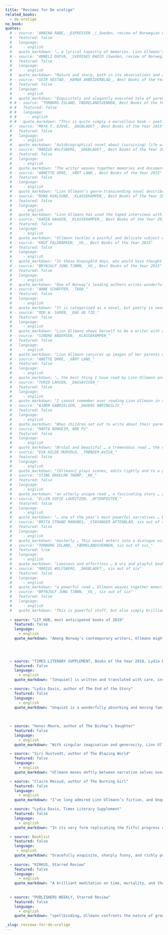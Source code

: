```yaml
---
title: "Reviews for De urolige"
related_books:
  - de-urolige
no_book:
quotes:
  # - source: "ANNINA RABE, _EXPRESSEN _(_Sweden, review of Norwegian edition_)"
  #   featured: false
  #   language:
  #     - english
  #   quote_markdown: "… a lyrical tapestry of memories. Linn Ullmann’s book is, despite the pain, both a declaration of love and a literary masterpiece."
  # - source: "ANNELI DUFVA, _SVERIGES RADIO (Sweden, review of Norwegian edition)_"
  #   featured: false
  #   language:
  #     - english
  #   quote_markdown: "Mature and sharp, both in its observations and as literature … This is absolutely her best book … There is so much love in it and enormous respect for each individual’s battle with their own life."
  # - source: "GEIR VESTAD, _HAMAR ARBEIDERBLAD_, Best Books of the Year 2015"
  #   featured: false
  #   language:
  #     - english
  #   quote_markdown: "Exquisitely and elegantly executed tale of parents and children, with shades of the autobiographical."
  # # - source: "TORBORG IGLAND, FÆDRELANDSVENNEN, Best Books of the Year 2015"
  # #   featured: false
  # #   language:
  # #     - english
  # #   quote_markdown: "This is quite simply a marvellous book – poetic, wry, playful and completely lacking in pretension."
  # - source: "MAYA T. DJUVE, _DAGBLADET_, Best Books of the Year 2015"
  #   featured: false
  #   language:
  #     - english
  #   quote_markdown: "Autobiographical novel about (surviving) life with a couple of celebrated artistic parents. Ullmann has never been better. Here she is by turns vulnerable, witty, poetic, pensive, brutal and tender. A moving and infinitely subtle piece of storytelling."
  # - source: "MARIUS WULFSBERG, _DAGBLADET_, Best Books of the Year 2015"
  #   featured: false
  #   language:
  #     - english
  #   quote_markdown: "The writer weaves together memories and documentary material with an exquisite lightness of touch in this moving and intimate novel about her famous parents. The descriptions of the elderly Ingmar Bergmann in particular are entertaining and touching."
  # - source: "ANNETTE ORRE, _VÅRT LAND_, Best Books of the Year 2015"
  #   featured: false
  #   language:
  #     - english
  #   quote_markdown: "Linn Ullmann’s genre-transcending novel describes the experience of growing up with two of Scandinavia’s greatest artists as one’s parents. It is beautiful, funny, extremely well-written and impossible to put down."
  # - source: "RUNA KVALSUND, _KLASSEKAMPEN_, Best Books of the Year 2015"
  #   featured: false
  #   language:
  #     - english
  #   quote_markdown: "Linn Ullmann has used the taped interviews with her father, by then very close to death, as an effective outset for a novel about a childhood and a small, splintered family of individuals marked by disquiet."
  # - source: "KARIN HAUGEN, _KLASSEKAMPEN_, Best Books of the Year 2015"
  #   featured: false
  #   language:
  #     - english
  #   quote_markdown: "Ullmann tackles a painful and delicate subject with great precision. The language and the rhythm of this book are so fine that you will want to stay immersed in it for as long as you can."
  # - source: "KNUT FALDBAKKEN, _VG_, Best Books of the Year 2015"
  #   featured: false
  #   language:
  #     - english
  #   quote_markdown: "In these Knausgård days, who would have thought it possible for anyone to write such a perceptive, wise and objective, but at the same time tender and heart-felt story of growing up with parents like Liv Ullmann and Ingmar Bergman? And yet that is what Linn Ullmann has done in this impressive and highly readable book."
  # - source: "BRYNJULF JUNG TJØNN, _VG_, Best Books of the Year 2015"
  #   featured: false
  #   language:
  #     - english
  #   quote_markdown: "One of Norway’s leading authors writes wonderfully, almost magically, about her famous parents and her own upbringing."
  # - source: "ANNE SCHÄFFER, _TARA_"
  #   featured: false
  #   language:
  #     - english
  #   quote_markdown: "It is categorised as a novel, but poetry is never far away in this endeavour not to forget two ever-playful parents and a child who was always too grown-up. Linn Ullmann’s _De urolige_ is perhaps mainly a book about the creative process, about literature and art. A wonderful book!"
  # - source: "ODD W. SURÉN, _DAG OG TID_"
  #   featured: false
  #   language:
  #     - english
  #   quote_markdown: "Linn Ullmann shows herself to be a writer with a profound insight into the way in which children regard presumptions as universal truths, and an eye for adults who have never learned what it means to be grown-up."
  # - source: "SINDRE ANDERSEN, _KLASSEKAMPEN_"
  #   featured: false
  #   language:
  #     - english
  #   quote_markdown: "Linn Ullmann conjures up images of her parents with bravura … The leaps in time allow Ullmann to turn memories into poetry without this encroaching too much on the delicate prose. Did certain things happen just once, or time and again? Did they carry on throughout a childhood? The language is exceedingly elegant and at times extraordinary. I am impressed by the ease with which she can abruptly change theme in the midst of a gently paced passage. Page-long sentences are steered with a lightness of touch and breath."
  # - source: "ANETTE ORRE, _VÅRT LAND_"
  #   featured: false
  #   language:
  #     - english
  #   quote_markdown: "… the best thing I have read by Linn Ullmann and one of the best books I have read this year … a scintillatingly good work of fiction. The narrative flows so smoothly that one feels it could not have been told in any other way … places and moods are captured with a unique immediacy that brands these images on the mind, there to mingle with one’s own memories."
  # - source: "TURID LARSEN, _DAGSAVISEN_"
  #   featured: false
  #   language:
  #     - english
  #   quote_markdown: "I cannot remember ever reading Linn Ullmann in such sparkling and fiendishly witty form … The pages of this almost intoxicatingly well-written novel are imbued with verve and creativity, sensitivity and ruthless wit … There is daring and clear-sightedness in the writer’s reflections and recollections, with never a hint of romanticization … a bold and convincing novel."
  # - source: "BJØRN GABRIELSEN, _DAGENS NÆRINGSLIV_"
  #   featured: false
  #   language:
  #     - english
  #   quote_markdown: "When children set out to write about their parents the result can easily take on the form of an indictment. Ullmann dwells instead on what we never can become privy to in a way that affords interesting observations … a deft and convincing tale of memory, belonging and parenthood."
  # - source: "MARTA NORHEIM, NRK P2"
  #   featured: false
  #   language:
  #     - english
  #   quote_markdown: "Brutal and beautiful … a tremendous read … the narrative is pared to the bone and it is this that makes it so telling … The fine balance between the universal and the quite specific renders this novel vibrant with intensity. Its author neatly avoids falling into the obvious traps facing a child writing about famous parents … _De urolige_ is a wise and generous account of the difficult, strange, fine, harsh and intolerable things that occur within families."
  # - source: "EVA HILDE MURVOLD, _TRØNDER-AVISA_"
  #   featured: false
  #   language:
  #     - english
  #   quote_markdown: "[Ullmann] plays scenes, edits tightly and to a great extent leaves it up to the spectator to make up their own mind about what is presented. The resulting work is in a class of its own. Ullmann maintains her distance and her clarity of vision even in such a close and revealing portrait of her own parents … Every line is imbued with significance and great immediacy, gravity and humour going hand in hand, effortlessly and consummately."
  # - source: "STINE OKKELMO THORP, _KK_"
  #   featured: false
  #   language:
  #     - english
  #   quote_markdown: "an utterly unique read … a fascinating story … an outstanding novel."
  # - source: "ELLEN SOFIE LAURITZEN, _AFTENPOSTEN_"
  #   featured: false
  #   language:
  #     - english
  #   quote_markdown: "… one of the year’s most powerful narratives … Behind beautifully turned sentences lie complex emotions and painful experiences … This is a courageous work, constantly walking the tightrope between the exquisite and the grotesque … a moving and tender book, one which prompts the reader to look back on their own memories, remember long buried stories. And isn’t that one of the best things literature can do?"
  # - source: "BRITA STRAND RANGNES, _STAVANGER AFTENBLAD, six out of six_"
  #   featured: false
  #   language:
  #     - english
  #   quote_markdown: "masterly … This novel enters into a dialogue with some of the greatest names in literature. Writers like Proust and Beckett. But Ullmann herself is a writer of such calibre that she succeeds in referencing these works, not an echo chamber, but as a room for reflection … one of the very best books of the year."
  # - source: "TORBORG IGLAND, _FÆDRELANDSVENNEN, six out of six_"
  #   featured: true
  #   language:
  #     - english
  #   quote_markdown: "Luminous and effortless … A wry and playful book, full of references to film, music and literature. And a serious work, deeply moving. Not one sentence here is without significance. And when you close it, it is of course yourself you have seen. This is one of those rare books which stays with you long afterwards."
  # - source: "MARIUS WULFSBERG, _DAGBLADET_, six out of six"
  #   featured: false
  #   language:
  #     - english
  #   quote_markdown: "a powerful read … Ullmann weaves together memories and documentary material, imaginings and meditations with an exquisite lightness of touch … a moving chronicle of this extraordinary family … in the depictions of her father’s descent into old age and death her words glow like phosphorescence in dark water … Several times while reading this book I found myself thinking of Joan Didion’s fluent descriptions of her own bereavement in _The Year of Magical Thinking_. It would not surprise me if _De urolige_ were also to become an international bestseller."
  # - source: "BRYNJULF JUNG TJØNN, _VG_, six out of six"
  #   featured: false
  #   language:
  #     - english
  #   quote_markdown: "This is powerful stuff, but also simply brilliant… in terms of its genre, scale and content _De urolige_ is an exceptionally ambitious project and Ullmann composes, cuts and splices the whole thing together with consummate skill … It takes a truly gifted writer to succeed with a project such as this … the result is a brilliant novel. Ullmann’s language, her ability to make everything vibrate, to render even her father’s feet on his deathbed poetic, put her in a whole other league than most other contemporary Norwegian writers."
  
  - source: "LIT HUB, most anticipated books of 2019"
    featured: false
    language:
      - english
    quote_markdown: "Among Norway’s contemporary writers, Ullmann might be the finest sentence by sentence. Here she blasts her story into fragments and puts it back together, piece by piece, with the artistry of someone who has always secretly known the broken things are most beautiful."

  

  
  - source: "TIMES LITERARY SUPPLEMENT, Books of the Year 2018, Lydia Davis"
    featured: false
    language:
      - english
    quote_markdown: "[Unquiet] is written and translated with care, insight, a keen sensitivity to the value of every word, and a generous embrace of human strengths and weaknesses. I had the rare experience, as I read it, of at once admiring the way it was written and being engrossed in the story."

  - source: "Lydia Davis, author of The End of the Story"
    featured: false
    language:
      - english
    quote_markdown: "Unquiet is a wonderfully absorbing and moving family story told with a directness, naturalness, and grace that can only result from Linn Ullmann’s close attention to the eloquent details of day-to-day life, her honest embrace of herself and the people close to her, and a keen sensitivity to language and the high demands of good writing."
 
  
  
  - source: "Honor Moore, author of The Bishop’s Daughter"
    featured: false
    language:
      - english
    quote_markdown: "With singular imagination and generosity, Linn Ullmann breaks new ground in the art of memory, transporting us into the sources of magic in her life with her enchanting parents."

  - source: "Siri Hustvedt, author of The Blazing World"
    featured: false
    language:
      - english
    quote_markdown: "Ullmann moves deftly between narrative selves over time―from the little girl’s raw bewilderments to the adult’s reflective meditations. Unquiet is a beautiful book about the emotion and the art of memory." 

  - source: "Claire Messud, author of The Burning Girl"
    featured: false
    language:
      - english
    quote_markdown: "I’ve long admired Linn Ullmann’s fiction, and Unquiet is her masterpiece. Based on her upbringing as the child of two great artists, it is the portrait of complex loves; of a youth divided and inspired by diametrically opposed creative influences; and of the ravages of age. Calm yet fierce, exquisitely rendered, this novel imprints itself indelibly―as if you, too, had been there."

  - source: "Lydia Davis, Times Literary Supplement"
    featured: false
    language:
      - english
    quote_markdown: "In its very form replicating the fitful progress of memory, it is written and translated (from the Norwegian, by author and translator) with care, insight, a keen sensitivity to the value of every word, and a generous embrace of human strengths and weaknesses. I had the rare experience, as I read it, of at once admiring the way it was written and being engrossed in the story."

  - source: Booklist
    featured: false
    language:
     - english
    quote_markdown: "Gracefully exquisite, sharply funny, and richly poignant... Ullmann's homage to family, art, beauty, and love is resplendently vital, and enchantingly evocative."
  
  - source: "KIRKUS, Starred Review"
    featured: false
    language:
      - english
    quote_markdown: "A brilliant meditation on time, mortality, and the limits of memory… Ullmann’s prose is elegant […] sharp, and occasionally funny. But the mood of this work as a whole is elegiac. ‘Can I,’ she asks, ‘mourn people who are still alive?’ Gorgeous and heartbreaking."
  
  
  - source: "PUBLISHERS WEEKLY, Starred Review"
    featured: false
    language:
      - english
    quote_markdown: "spellbinding… Ullmann confronts the nature of growing old while subtly studying her own childhood and middle age through the lens of her father’s decline… this is a striking book about the enduring love between parents and children, and the fierce attachments that bind them even after death."

_slug: reviews-for-de-urolige
---
```


